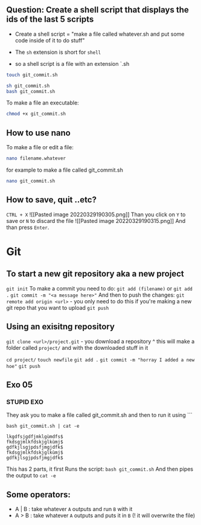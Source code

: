 ## Question:  Create a shell script that displays the ids of the last 5 scripts

- Create a shell script = "make a file called whatever.sh and put some code inside of it to do stuff" 

- The `sh` extension is short for `shell`
- so a shell script is a file with an extension `.sh


```bash
touch git_commit.sh
```


```bash
sh git_commit.sh
bash git_commit.sh
```

To make a file an executable: 
```bash
chmod +x git_commit.sh
```



## How to use nano

To make a file or edit a file: 

```bash
nano filename.whatever
```

for example to make a file called git_commit.sh

```bash
nano git_commit.sh
```

## How to save, quit ..etc?
`CTRL + X`
![[Pasted image 20220329190305.png]]
Than you click on `Y` to save or `N` to discard the file
![[Pasted image 20220329190315.png]]
And than press `Enter`.


# Git


## To start a new git repository aka a new project
`git init`
To make a commit you need to do:
`git add (filename)` or `git add .` 
`git commit -m "<a message here>"`
And then to push the changes:
`git remote add origin <url>` - you only need to do this if you're making a new git repo that you want to upload
`git push`


## Using an exisitng repository
`git clone <url>/project.git` - you download a repository
^ this will make a folder called `project/` and with the downloaded stuff in it

`cd project/`
`touch newfile`
`git add .`
`git commit -m "horray I added a new hoe"`
`git push`



## Exo 05
### STUPID EXO
They ask you to make a file called git_commit.sh
and then to run it using ```

```
bash git_commit.sh | cat -e

lkgdfsjgdfjmklgùmdfs$
fkdsgjmlkfdskjglkùmj$
gdfkjlsgjpdsfjmgjdfk$
fkdsgjmlkfdskjglkùmj$
gdfkjlsgjpdsfjmgjdfk$
```

This has 2 parts, it first
Runs the script: `bash git_commit.sh`
And then pipes the output to `cat -e`

## Some operators: 
- A | B : take whatever `A` outputs and run `B` with it
- A > B : take whatever `A` outputs and puts it in `B` (! it will overwrite the file)